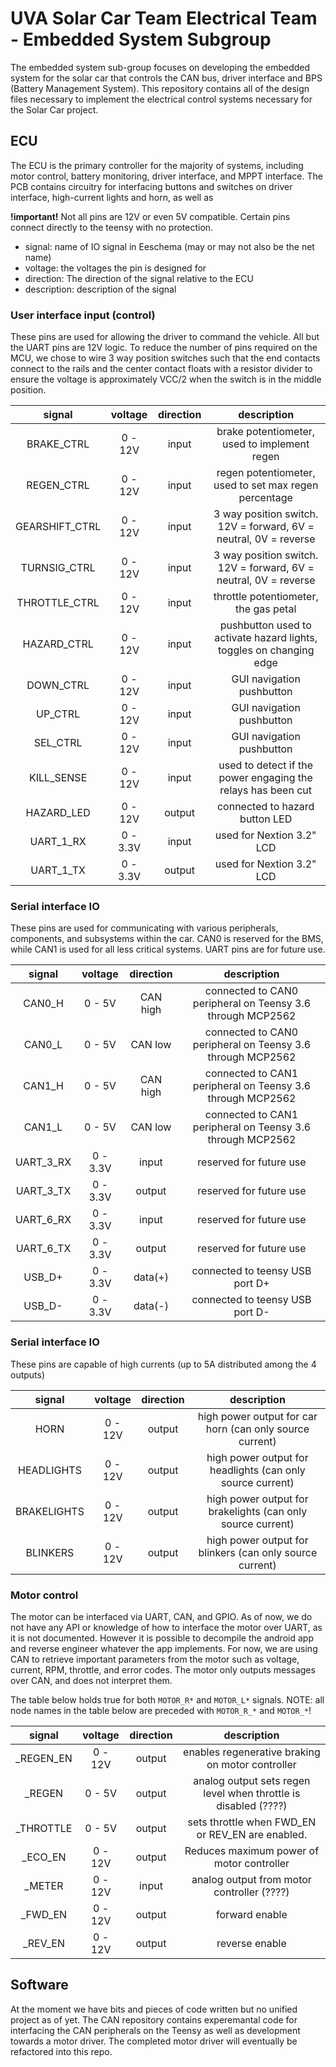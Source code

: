 # UVA Solar Car Team Electrical Team - Embedded System Subgroup
The embedded system sub-group focuses on developing the embedded system for the solar car that controls the CAN bus, driver interface and BPS (Battery Management System). This repository contains all of the design files necessary to implement the electrical control systems necessary for the Solar Car project.

## ECU
The ECU is the primary controller for the majority of systems, including motor control, battery monitoring, driver interface, and MPPT interface. The PCB contains circuitry for interfacing buttons and switches on driver interface, high-current lights and horn, as well as

**!important!**
Not all pins are 12V or even 5V compatible. Certain pins connect directly to the teensy with no protection.

* signal: name of IO signal in Eeschema (may or may not also be the net name)
* voltage: the voltages the pin is designed for
* direction: The direction of the signal relative to the ECU
* description: description of the signal

### User interface input (control)
These pins are used for allowing the driver to command the vehicle. All but the UART pins are 12V logic. To reduce the number of pins required on the MCU, we chose to wire 3 way position switches such that the end contacts connect to the rails and the center contact floats with a resistor divider to ensure the voltage is approximately VCC/2 when the switch is in the middle position.

|      signal     | voltage  | direction |                            description                               |
|:---------------:|:--------:|:---------:|:--------------------------------------------------------------------:|
| BRAKE_CTRL      | 0 - 12V  |  input    | brake potentiometer, used to implement regen                         |
| REGEN_CTRL      | 0 - 12V  |  input    | regen potentiometer, used to set max regen percentage                |
| GEARSHIFT_CTRL  | 0 - 12V  |  input    | 3 way position switch. 12V = forward, 6V = neutral, 0V = reverse     |
| TURNSIG_CTRL    | 0 - 12V  |  input    | 3 way position switch. 12V = forward, 6V = neutral, 0V = reverse     |
| THROTTLE_CTRL   | 0 - 12V  |  input    | throttle potentiometer, the gas petal                                |
| HAZARD_CTRL     | 0 - 12V  |  input    | pushbutton used to activate hazard lights, toggles on changing edge  |
| DOWN_CTRL       | 0 - 12V  |  input    | GUI navigation pushbutton                                            |
| UP_CTRL         | 0 - 12V  |  input    | GUI navigation pushbutton                                            |
| SEL_CTRL        | 0 - 12V  |  input    | GUI navigation pushbutton                                            |
| KILL_SENSE      | 0 - 12V  |  input    | used to detect if the power engaging the relays has been cut         |
| HAZARD_LED      | 0 - 12V  |  output   | connected to hazard button LED                                       |
| UART_1_RX       | 0 - 3.3V |  input    | used for Nextion 3.2" LCD                                            |
| UART_1_TX       | 0 - 3.3V |  output   | used for Nextion 3.2" LCD                                            |

### Serial interface IO
These pins are used for communicating with various peripherals, components, and subsystems within the car. CAN0 is reserved for the BMS, while CAN1 is used for all less critical systems. UART pins are for future use.

|      signal     | voltage  | direction |                            description                               |
|:---------------:|:--------:|:---------:|:--------------------------------------------------------------------:|
| CAN0_H          | 0 - 5V   | CAN high  | connected to CAN0 peripheral on Teensy 3.6 through MCP2562           |
| CAN0_L          | 0 - 5V   | CAN low   | connected to CAN0 peripheral on Teensy 3.6 through MCP2562           |
| CAN1_H          | 0 - 5V   | CAN high  | connected to CAN1 peripheral on Teensy 3.6 through MCP2562           |
| CAN1_L          | 0 - 5V   | CAN low   | connected to CAN1 peripheral on Teensy 3.6 through MCP2562           |
| UART_3_RX       | 0 - 3.3V |  input    | reserved for future use                                              |
| UART_3_TX       | 0 - 3.3V |  output   | reserved for future use                                              |
| UART_6_RX       | 0 - 3.3V |  input    | reserved for future use                                              |
| UART_6_TX       | 0 - 3.3V |  output   | reserved for future use                                              |
| USB_D+          | 0 - 3.3V |  data(+)  | connected to teensy USB port D+                                      |
| USB_D-          | 0 - 3.3V |  data(-)  | connected to teensy USB port D-                                      |


### Serial interface IO
These pins are capable of high currents (up to 5A distributed among the 4 outputs)

|      signal     | voltage  | direction |                            description                               |
|:---------------:|:--------:|:---------:|:--------------------------------------------------------------------:|
| HORN            | 0 - 12V  |   output  | high power output for car horn (can only source current)             |
| HEADLIGHTS      | 0 - 12V  |   output  | high power output for headlights (can only source current)           |
| BRAKELIGHTS     | 0 - 12V  |   output  | high power output for brakelights (can only source current)          |
| BLINKERS        | 0 - 12V  |   output  | high power output for blinkers (can only source current)             |

### Motor control
The motor can be interfaced via UART, CAN, and GPIO. As of now, we do not have any API or knowledge of how to interface the motor over UART, as it is not documented. However it is possible to decompile the android app and reverse engineer whatever the app implements. For now, we are using CAN to retrieve important parameters from the motor such as voltage, current, RPM, throttle, and error codes. The motor only outputs messages over CAN, and does not interpret them.

The table below holds true for both `MOTOR_R*` and `MOTOR_L*` signals.
NOTE: all node names in the table below are preceded with `MOTOR_R_*` and `MOTOR_*`!

|      signal     | voltage  | direction |                            description                               |
|:---------------:|:--------:|:---------:|:--------------------------------------------------------------------:|
| _REGEN_EN       | 0 - 12V  |   output  | enables regenerative braking on motor controller                     |
| _REGEN          | 0 - 5V   |   output  | analog output sets regen level when throttle is disabled (????)      |
| _THROTTLE       | 0 - 5V   |   output  | sets throttle when FWD_EN or REV_EN are enabled.                     |
| _ECO_EN         | 0 - 12V  |   output  | Reduces maximum power of motor controller                            |
| _METER          | 0 - 12V  |   input   | analog output from motor controller (????)                           |
| _FWD_EN         | 0 - 12V  |   output  | forward enable                                                       |
| _REV_EN         | 0 - 12V  |   output  | reverse enable                                                       |

## Software
At the moment we have bits and pieces of code written but no unified project as of yet. The CAN repository contains experemantal code for interfacing the CAN peripherals on the Teensy as well as development towards a motor driver. The completed motor driver will eventually be refactored into this repo.
